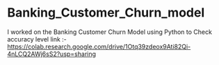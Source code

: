 # Banking_Customer_Churn_model
I worked on the Banking Customer Churn Model using Python to Check accuracy level  link :- https://colab.research.google.com/drive/1Otq39zdeox9Ati82Qi-4nLCQ2AWj6sS2?usp=sharing
